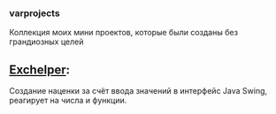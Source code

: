 ### varprojects
Коллекция моих мини проектов, которые были созданы без грандиозных целей

## [Exchelper](https://github.com/lewapro/varprojects/tree/main/exchelper/exchelper):
Создание наценки за счёт ввода значений в интерфейс Java Swing, реагирует на числа и функции.
